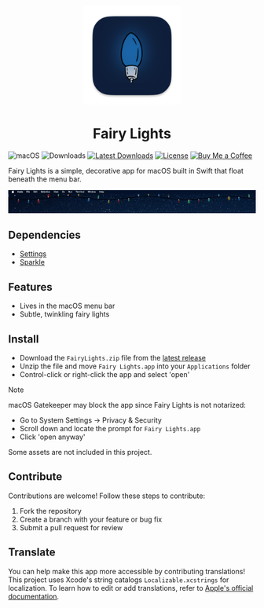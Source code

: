 <div align="center">
       <img src="../FairyLights/Assets.xcassets/AppIcon.appiconset/256.png" width="200" height="200" />
       <h1>Fairy Lights</h1>
</div>

![macOS](https://img.shields.io/badge/macOS-14%2B-blue?style=flat&logo=apple)
![Downloads](https://img.shields.io/github/downloads/chippokiddo/FairyLights/total)
[![Latest Downloads](https://img.shields.io/github/downloads/chippokiddo/fairylights/latest/total)](https://github.com/chippokiddo/FairyLights/releases/latest)
[![License](https://img.shields.io/github/license/chippokiddo/FairyLights)](../LICENSE)
[![Buy Me a Coffee](https://img.shields.io/badge/Buy%20Me%20a%20Coffee-ffdd00?&logo=buy-me-a-coffee&logoColor=0D0C22)](https://buymeacoffee.com/chippo)

Fairy Lights is a simple, decorative app for macOS built in Swift that float beneath the menu bar.

![Demo](./assets/img01.gif)

## Dependencies

- [Settings](https://github.com/sindresorhus/Settings)
- [Sparkle](https://github.com/sparkle-project/Sparkle)

## Features

- Lives in the macOS menu bar
- Subtle, twinkling fairy lights

## Install

- Download the `FairyLights.zip` file from the [latest release](https://github.com/chippokiddo/FairyLights/releases/latest)
- Unzip the file and move `Fairy Lights.app` into your `Applications` folder
- Control-click or right-click the app and select 'open'

> [!NOTE]
> macOS Gatekeeper may block the app since Fairy Lights is not notarized:
>
> - Go to System Settings → Privacy & Security
> - Scroll down and locate the prompt for `Fairy Lights.app`
> - Click 'open anyway'
>
> Some assets are not included in this project.

## Contribute

Contributions are welcome! Follow these steps to contribute:

1.  Fork the repository
2.  Create a branch with your feature or bug fix
3.  Submit a pull request for review

## Translate

You can help make this app more accessible by contributing translations! This project uses Xcode's string catalogs `Localizable.xcstrings` for localization. To learn how to edit or add translations, refer to [Apple's official documentation](https://developer.apple.com/documentation/xcode/localizing-and-varying-text-with-a-string-catalog).
